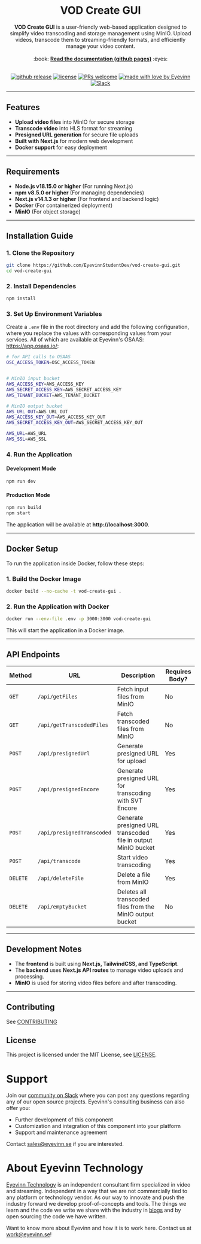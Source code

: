 <h1 align="center">
  VOD Create GUI
</h1>

<div align="center">
    <strong>VOD Create GUI</strong> is a user-friendly web-based application designed to simplify video transcoding and storage management using MinIO. Upload videos, transcode them to streaming-friendly formats, and efficiently manage your video content.
  <br />
  <br />
  :book: <b><a href="https://eyevinn.github.io/{{repo-name}}/">Read the documentation (github pages)</a></b> :eyes:
  <br />
</div>

<div align="center">
<br />

[![github release](https://img.shields.io/github/v/release/EyevinnStudentDev/vod-create-gui?style=flat-square)](https://github.com/EyevinnStudentDev/vod-create-gui/releases)
[![license](https://img.shields.io/github/license/eyevinn/{{repo-name}}.svg?style=flat-square)](LICENSE)
[![PRs welcome](https://img.shields.io/badge/PRs-welcome-ff69b4.svg?style=flat-square)](https://github.com/EyevinnStudentDev/vod-create-gui/issues?q=is%3Aissue+is%3Aopen+label%3A%22help+wanted%22)
[![made with love by Eyevinn](https://img.shields.io/badge/made%20with%20%E2%99%A5%20by-Eyevinn-59cbe8.svg?style=flat-square)](https://github.com/EyevinnStudentDev)
[![Slack](http://slack.streamingtech.se/badge.svg)](http://slack.streamingtech.se)

</div>

---

## Features

- **Upload video files** into MinIO for secure storage
- **Transcode video** into HLS format for streaming
- **Presigned URL generation** for secure file uploads
- **Built with Next.js** for modern web development
- **Docker support** for easy deployment

---

## Requirements

- **Node.js v18.15.0 or higher** (For running Next.js)
- **npm v8.5.0 or higher** (For managing dependencies)
- **Next.js v14.1.3 or higher** (For frontend and backend logic)
- **Docker** (For containerized deployment)
- **MinIO** (For object storage)

---

## Installation Guide

### **1. Clone the Repository**

```bash
git clone https://github.com/EyevinnStudentDev/vod-create-gui.git
cd vod-create-gui
```

### **2. Install Dependencies**

```bash
npm install
```

### **3. Set Up Environment Variables**

Create a `.env` file in the root directory and add the following configuration, where you replace the values with corresponding values from your services. All of which are available at Eyevinn's OSAAS: https://app.osaas.io/:

```bash
# for API calls to OSAAS
OSC_ACCESS_TOKEN=OSC_ACCESS_TOKEN


# MinIO input bucket
AWS_ACCESS_KEY=AWS_ACCESS_KEY
AWS_SECRET_ACCESS_KEY=AWS_SECRET_ACCESS_KEY
AWS_TENANT_BUCKET=AWS_TENANT_BUCKET

# MinIO output bucket
AWS_URL_OUT=AWS_URL_OUT
AWS_ACCESS_KEY_OUT=AWS_ACCESS_KEY_OUT
AWS_SECRET_ACCESS_KEY_OUT=AWS_SECRET_ACCESS_KEY_OUT

AWS_URL=AWS_URL
AWS_SSL=AWS_SSL
```

### **4. Run the Application**

#### **Development Mode**

```bash
npm run dev
```

#### **Production Mode**

```bash
npm run build
npm start
```

The application will be available at **http://localhost:3000**.

---

## **Docker Setup**

To run the application inside Docker, follow these steps:

### **1. Build the Docker Image**

```bash
docker build --no-cache -t vod-create-gui .
```

### **2. Run the Application with Docker**

```bash
docker run --env-file .env -p 3000:3000 vod-create-gui
```

This will start the application in a Docker image.

---

## **API Endpoints**

| **Method** | **URL**                    | **Description**                                               | **Requires Body?** |
| ---------- | -------------------------- | ------------------------------------------------------------- | ------------------ |
| `GET`      | `/api/getFiles`            | Fetch input files from MinIO                                  | No                 |
| `GET`      | `/api/getTranscodedFiles`  | Fetch transcoded files from MinIO                             | No                 |
| `POST`     | `/api/presignedUrl`        | Generate presigned URL for upload                             | Yes                |
| `POST`     | `/api/presignedEncore`     | Generate presigned URL for transcoding with SVT Encore        | Yes                |
| `POST`     | `/api/presignedTranscoded` | Generate presigned URL transcoded file in output MinIO bucket | Yes                |
| `POST`     | `/api/transcode`           | Start video transcoding                                       | Yes                |
| `DELETE`   | `/api/deleteFile`          | Delete a file from MinIO                                      | Yes                |
| `DELETE`   | `/api/emptyBucket`         | Deletes all transcoded files from the MinIO output bucket     | No                 |

---

## **Development Notes**

- The **frontend** is built using **Next.js, TailwindCSS, and TypeScript**.
- The **backend** uses **Next.js API routes** to manage video uploads and processing.
- **MinIO** is used for storing video files before and after transcoding.

---

## Contributing

See [CONTRIBUTING](CONTRIBUTING.md)

## License

This project is licensed under the MIT License, see [LICENSE](LICENSE).

# Support

Join our [community on Slack](http://slack.streamingtech.se) where you can post any questions regarding any of our open source projects. Eyevinn's consulting business can also offer you:

- Further development of this component
- Customization and integration of this component into your platform
- Support and maintenance agreement

Contact [sales@eyevinn.se](mailto:sales@eyevinn.se) if you are interested.

# About Eyevinn Technology

[Eyevinn Technology](https://www.eyevinntechnology.se) is an independent consultant firm specialized in video and streaming. Independent in a way that we are not commercially tied to any platform or technology vendor. As our way to innovate and push the industry forward we develop proof-of-concepts and tools. The things we learn and the code we write we share with the industry in [blogs](https://dev.to/video) and by open sourcing the code we have written.

Want to know more about Eyevinn and how it is to work here. Contact us at work@eyevinn.se!
